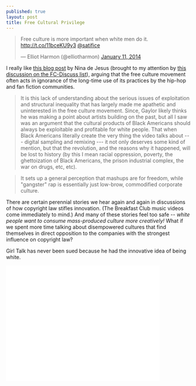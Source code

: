 ```yaml
---
published: true
layout: post
title: Free Cultural Privilege
---
```


<blockquote class="twitter-tweet" lang="en"><p>Free culture is more important when white men do it. <a href="http://t.co/11bceKU9y3">http://t.co/11bceKU9y3</a> <a href="https://twitter.com/satifice">@satifice</a></p>&mdash; Elliot Harmon (@elliotharmon) <a href="https://twitter.com/elliotharmon/statuses/422050177487106048">January 11, 2014</a></blockquote>
<script async src="//platform.twitter.com/widgets.js" charset="utf-8"></script>

I really like [this blog post](http://satifice.com/octofice/2013/07/17/free-culture-fanfiction-and-publishing-elitism/) by Nina de Jesus (brought to my attention by [this discussion on the FC-Discuss list](http://lists.freeculture.org/pipermail/discuss/2014-January/007562.html)), arguing that the free culture movement often acts in ignorance of the long-time use of its practices by the hip-hop and fan fiction communities.

> It is this lack of understanding about the serious issues of exploitation and structural inequality that has largely made me apathetic and uninterested in the free culture movement. Since, Gaylor likely thinks he was making a point about artists building on the past, but all I saw was an argument that the cultural products of Black Americans should always be exploitable and profitable for white people. That when Black Americans literally create the very thing the video talks about --- digital sampling and remixing --- it not only deserves some kind of mention, but that the revolution, and the reasons why it happened, will be lost to history (by this I mean racial oppression, poverty, the ghettoization of Black Americans, the prison industrial complex, the war on drugs, etc, etc).

> It sets up a general perception that mashups are for freedom, while "gangster" rap is essentially just low-brow, commodified corporate culture.

There are certain perennial stories we hear again and again in discussions of how copyright law stifles innovation. (The Breakfast Club music videos come immediately to mind.) And many of these stories feel too safe -- *white people want to consume mass-produced culture more creatively!* What if we spent more time talking about disempowered cultures that find themselves in direct opposition to the companies with the strongest influence on copyright law?

Girl Talk has never been sued because he had the innovative idea of being white.

<iframe width="420" height="315" src="//www.youtube.com/embed/OebqNsNRBtU" frameborder="0" allowfullscreen></iframe>